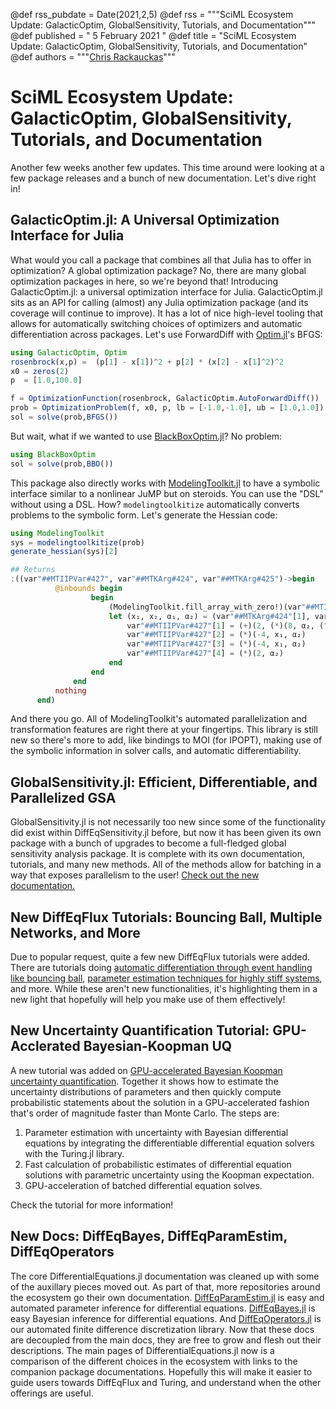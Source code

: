 @def rss_pubdate = Date(2021,2,5)
@def rss = """SciML Ecosystem Update: GalacticOptim, GlobalSensitivity, Tutorials, and Documentation"""
@def published = " 5 February 2021 "
@def title = "SciML Ecosystem Update: GalacticOptim, GlobalSensitivity, Tutorials, and Documentation"
@def authors = """<a href="https://github.com/ChrisRackauckas">Chris Rackauckas</a>"""

# SciML Ecosystem Update: GalacticOptim, GlobalSensitivity, Tutorials, and Documentation

Another few weeks another few updates. This time around were looking at a few
package releases and a bunch of new documentation. Let's dive right in!

## GalacticOptim.jl: A Universal Optimization Interface for Julia

What would you call a package that combines all that Julia has to offer in
optimization? A global optimization package? No, there are many global optimization
packages in here, so we're beyond that! Introducing GalacticOptim.jl: a universal
optimization interface for Julia. GalacticOptim.jl sits as an API for calling
(almost) any Julia optimization package (and its coverage will continue to improve).
It has a lot of nice high-level tooling that allows for automatically switching
choices of optimizers and automatic differentiation across packages. Let's use
ForwardDiff with [Optim.jl](https://github.com/JuliaNLSolvers/Optim.jl)'s BFGS:

```julia
using GalacticOptim, Optim
rosenbrock(x,p) =  (p[1] - x[1])^2 + p[2] * (x[2] - x[1]^2)^2
x0 = zeros(2)
p  = [1.0,100.0]

f = OptimizationFunction(rosenbrock, GalacticOptim.AutoForwardDiff())
prob = OptimizationProblem(f, x0, p, lb = [-1.0,-1.0], ub = [1.0,1.0])
sol = solve(prob,BFGS())
```

But wait, what if we wanted to use [BlackBoxOptim.jl](https://github.com/robertfeldt/BlackBoxOptim.jl)?
No problem:

```julia
using BlackBoxOptim
sol = solve(prob,BBO())
```

This package also directly works with
[ModelingToolkit.jl](https://github.com/SciML/ModelingToolkit.jl)
to have a symbolic interface similar to a nonlinear JuMP but on steroids. You
can use the "DSL" without using a DSL. How? `modelingtoolkitize` automatically
converts problems to the symbolic form. Let's generate the Hessian code:

```julia
using ModelingToolkit
sys = modelingtoolkitize(prob)
generate_hessian(sys)[2]

## Returns
:((var"##MTIIPVar#427", var"##MTKArg#424", var"##MTKArg#425")->begin
          @inbounds begin
                  begin
                      (ModelingToolkit.fill_array_with_zero!)(var"##MTIIPVar#427")
                      let (x₁, x₂, α₁, α₂) = (var"##MTKArg#424"[1], var"##MTKArg#424"[2], var"##MTKArg#425"[1], var"##MTKArg#425"[2])
                          var"##MTIIPVar#427"[1] = (+)(2, (*)(8, α₂, (^)(x₁, 2)), (*)(-4, α₂, (+)(x₂, (*)(-1, (^)(x₁, 2)))))
                          var"##MTIIPVar#427"[2] = (*)(-4, x₁, α₂)
                          var"##MTIIPVar#427"[3] = (*)(-4, x₁, α₂)
                          var"##MTIIPVar#427"[4] = (*)(2, α₂)
                      end
                  end
              end
          nothing
      end)
```

And there you go. All of ModelingToolkit's automated parallelization and transformation
features are right there at your fingertips. This library is still new so there's
more to add, like bindings to MOI (for IPOPT), making use of the symbolic
information in solver calls, and automatic differentiability.

## GlobalSensitivity.jl: Efficient, Differentiable, and Parallelized GSA

GlobalSensitivity.jl is not necessarily too new since some of the functionality
did exist within DiffEqSensitivity.jl before, but now it has been given its
own package with a bunch of upgrades to become a full-fledged global sensitivity
analysis package. It is complete with its own documentation, tutorials, and
many new methods. All of the methods allow for batching in a way that exposes
parallelism to the user! [Check out the new documentation.](https://gsa.sciml.ai/dev/)

## New DiffEqFlux Tutorials: Bouncing Ball, Multiple Networks, and More

Due to popular request, quite a few new DiffEqFlux tutorials were added.
There are tutorials doing [automatic differentiation through event handling like
bouncing ball](https://diffeqflux.sciml.ai/dev/examples/bouncing_ball/),
[parameter estimation techniques for highly stiff systems](https://diffeqflux.sciml.ai/dev/examples/stiff_ode_fit/),
and more. While these aren't new functionalities, it's highlighting them in a
new light that hopefully will help you make use of them effectively!

## New Uncertainty Quantification Tutorial: GPU-Acclerated Bayesian-Koopman UQ

A new tutorial was added on [GPU-accelerated Bayesian Koopman uncertainty quantification](https://tutorials.sciml.ai/html/DiffEqUncertainty/03-GPU_Bayesian_Koopman.html). Together it shows how to estimate the uncertainty
distributions of parameters and then quickly compute probabilistic statements
about the solution in a GPU-accelerated fashion that's order of magnitude faster
than Monte Carlo. The steps are:

1. Parameter estimation with uncertainty with Bayesian differential equations by
   integrating the differentiable differential equation solvers with the Turing.jl library.
2. Fast calculation of probabilistic estimates of differential equation solutions
   with parametric uncertainty using the Koopman expectation.
3. GPU-acceleration of batched differential equation solves.

Check the tutorial for more information!

## New Docs: DiffEqBayes, DiffEqParamEstim, DiffEqOperators

The core DifferentialEquations.jl documentation was cleaned up with some of the
auxillary pieces moved out. As part of that, more repositories around the ecosystem
go their own documentation. [DiffEqParamEstim.jl](https://diffeqparamestim.sciml.ai/dev/)
is easy and automated parameter inference for differential equations.
[DiffEqBayes.jl](https://diffeqbayes.sciml.ai/dev/) is easy Bayesian inference
for differential equations. And [DiffEqOperators.jl](https://diffeqoperators.sciml.ai/dev/)
is our automated finite difference discretization library. Now that these docs
are decoupled from the main docs, they are free to grow and flesh out their
descriptions. The main pages of DifferentialEquations.jl now is a comparison
of the different choices in the ecosystem with links to the companion package
documentations. Hopefully this will make it easier to guide users towards
DiffEqFlux and Turing, and understand when the other offerings are useful.
